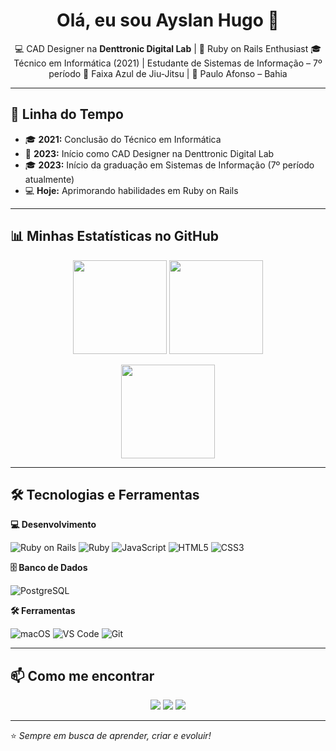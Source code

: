 <h1 align="center">Olá, eu sou Ayslan Hugo 👋</h1>

<p align="center">
💻 CAD Designer na <strong>Denttronic Digital Lab</strong> | 💎 Ruby on Rails Enthusiast  
🎓 Técnico em Informática (2021) | Estudante de Sistemas de Informação – 7º período  
🥋 Faixa Azul de Jiu-Jitsu | 📍 Paulo Afonso – Bahia  
</p>

---

## 📅 Linha do Tempo
- 🎓 **2021:** Conclusão do Técnico em Informática  
- 🏢 **2023:** Início como CAD Designer na Denttronic Digital Lab  
- 🎓 **2023:** Início da graduação em Sistemas de Informação (7º período atualmente)  
- 💻 **Hoje:** Aprimorando habilidades em Ruby on Rails  

---

## 📊 Minhas Estatísticas no GitHub
<p align="center">
  <img height="150em" src="https://github-readme-stats.vercel.app/api?username=ayslanhugo&show_icons=true&theme=radical&include_all_commits=true&count_private=true"/>
  <img height="150em" src="https://github-readme-stats.vercel.app/api/top-langs/?username=ayslanhugo&layout=compact&theme=radical"/>
</p>
<p align="center">
  <img height="150em" src="https://streak-stats.demolab.com?user=ayslanhugo&theme=radical&date_format=j%20M%5B%20Y%5D"/>
</p>

---

## 🛠️ Tecnologias e Ferramentas
**💻 Desenvolvimento**
  
![Ruby on Rails](https://img.shields.io/badge/Ruby_on_Rails-CC0000?style=for-the-badge&logo=ruby-on-rails&logoColor=white)
![Ruby](https://img.shields.io/badge/Ruby-CC342D?style=for-the-badge&logo=ruby&logoColor=white)
![JavaScript](https://img.shields.io/badge/JavaScript-F7DF1E?style=for-the-badge&logo=javascript&logoColor=black)
![HTML5](https://img.shields.io/badge/HTML5-E34F26?style=for-the-badge&logo=html5&logoColor=white)
![CSS3](https://img.shields.io/badge/CSS3-1572B6?style=for-the-badge&logo=css3&logoColor=white)

**🗄 Banco de Dados**
  
![PostgreSQL](https://img.shields.io/badge/PostgreSQL-316192?style=for-the-badge&logo=postgresql&logoColor=white)

**🛠 Ferramentas**
  
![macOS](https://img.shields.io/badge/macOS-000000?style=for-the-badge&logo=apple&logoColor=white)
![VS Code](https://img.shields.io/badge/Visual_Studio_Code-0078D4?style=for-the-badge&logo=visual%20studio%20code&logoColor=white)
![Git](https://img.shields.io/badge/Git-F05032?style=for-the-badge&logo=git&logoColor=white)

---

## 📫 Como me encontrar
<p align="center">
  <a href="https://www.linkedin.com/in/ayslan-hugo-b699671ba/"><img src="https://img.shields.io/badge/LinkedIn-0077B5?style=for-the-badge&logo=linkedin&logoColor=white"/></a>
  <a href="mailto:ayslanhugo1@gmail.com"><img src="https://img.shields.io/badge/Gmail-D14836?style=for-the-badge&logo=gmail&logoColor=white"/></a>
  <a href="https://instagram.com/ayslan.hugoo"><img src="https://img.shields.io/badge/Instagram-E4405F?style=for-the-badge&logo=instagram&logoColor=white"/></a>
</p>

---

⭐️ _Sempre em busca de aprender, criar e evoluir!_
